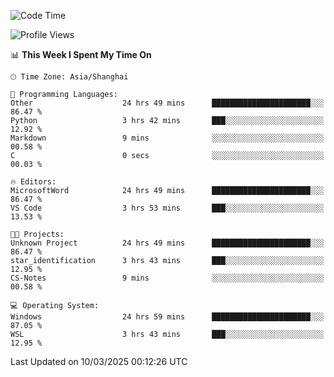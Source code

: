 <!--START_SECTION:waka-->
![Code Time](http://img.shields.io/badge/Code%20Time-2%2C369%20hrs%2038%20mins-blue)

![Profile Views](http://img.shields.io/badge/Profile%20Views-0-blue)

📊 **This Week I Spent My Time On** 

```text
🕑︎ Time Zone: Asia/Shanghai

💬 Programming Languages: 
Other                    24 hrs 49 mins      ██████████████████████░░░   86.47 % 
Python                   3 hrs 42 mins       ███░░░░░░░░░░░░░░░░░░░░░░   12.92 % 
Markdown                 9 mins              ░░░░░░░░░░░░░░░░░░░░░░░░░   00.58 % 
C                        0 secs              ░░░░░░░░░░░░░░░░░░░░░░░░░   00.03 % 

🔥 Editors: 
MicrosoftWord            24 hrs 49 mins      ██████████████████████░░░   86.47 % 
VS Code                  3 hrs 53 mins       ███░░░░░░░░░░░░░░░░░░░░░░   13.53 % 

🐱‍💻 Projects: 
Unknown Project          24 hrs 49 mins      ██████████████████████░░░   86.47 % 
star_identification      3 hrs 43 mins       ███░░░░░░░░░░░░░░░░░░░░░░   12.95 % 
CS-Notes                 9 mins              ░░░░░░░░░░░░░░░░░░░░░░░░░   00.58 % 

💻 Operating System: 
Windows                  24 hrs 59 mins      ██████████████████████░░░   87.05 % 
WSL                      3 hrs 43 mins       ███░░░░░░░░░░░░░░░░░░░░░░   12.95 % 
```


 Last Updated on 10/03/2025 00:12:26 UTC
<!--END_SECTION:waka-->